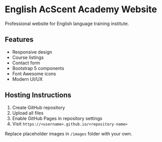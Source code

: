 # English AcScent Academy Website

Professional website for English language training institute.

## Features
- Responsive design
- Course listings
- Contact form
- Bootstrap 5 components
- Font Awesome icons
- Modern UI/UX

## Hosting Instructions
1. Create GitHub repository
2. Upload all files
3. Enable GitHub Pages in repository settings
4. Visit `https://<username>.github.io/<repository-name>`

Replace placeholder images in `/images` folder with your own.